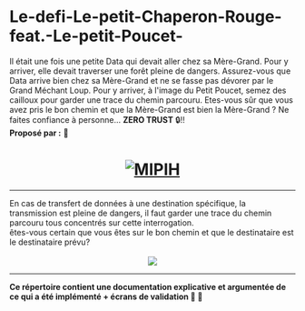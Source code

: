 # Le-defi-Le-petit-Chaperon-Rouge-feat.-Le-petit-Poucet-
Il était une fois une petite Data qui devait aller chez sa Mère-Grand. Pour y arriver, elle devait traverser une forêt pleine de dangers.  Assurez-vous que Data arrive bien chez sa Mère-Grand et ne se fasse pas dévorer  par le Grand Méchant Loup. Pour y arriver, à l'image du Petit Poucet, semez des cailloux pour garder une trace du chemin parcouru. Etes-vous sûr que vous avez pris le bon chemin et que la Mère-Grand est bien  la Mère-Grand ? Ne faites confiance à personne... **ZERO TRUST** :lock:!! 
<br>
**Proposé par :** :star2:
<h1 align="center">
  <a href=" https://www.mipih.fr"><img src="https://media-exp1.licdn.com/dms/image/C4E0BAQGvy_6oSrXYPQ/company-logo_200_200/0/1636383121026?e=2147483647&v=beta&t=exKCkkw6gUPQ2o4InpN2yicDMUWnqYigEJz63H_PSbA" alt="MIPIH"> </a>
  
</h1>

<hr>
En cas de transfert de données à une destination spécifique,
la transmission est pleine de dangers, il faut garder une trace du chemin parcouru tous concentrés sur cette interrogation.
<br>
êtes-vous certain que vous êtes sur le bon chemin et que le destinataire est le destinataire prévu?
<br>
<br>
<div align="center" >
<img src="https://donnees-rgpd.fr/wp-content/uploads/2019/04/mesures-rgpd-protection-donnees.jpg">
 </div>
<hr>

**Ce répertoire contient une documentation explicative et argumentée de ce qui a été implémenté + écrans de validation :rocket:  :rocket:**


